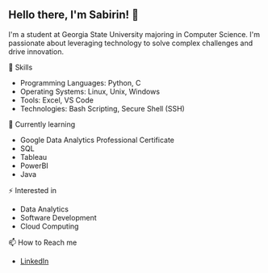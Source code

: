 ## Hello there, I'm Sabirin! 👋
I'm a student at Georgia State University majoring in Computer Science. I'm passionate about leveraging technology to solve complex challenges and drive innovation.

🔭 Skills
- Programming Languages: Python, C
- Operating Systems: Linux, Unix, Windows
- Tools: Excel, VS Code
- Technologies: Bash Scripting, Secure Shell (SSH)

🌱 Currently learning 
- Google Data Analytics Professional Certificate
- SQL
- Tableau
- PowerBI
- Java

⚡ Interested in
- Data Analytics
- Software Development
- Cloud Computing

📫 How to Reach me
- [LinkedIn](https://www.linkedin.com/in/sabirin-mohamed/)
